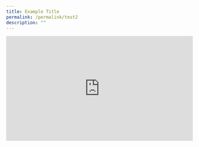 ```yaml
---
title: Example Title
permalink: /permalink/test2
description: ""
---
```

<div class="video-container">
<iframe width="853" height="315" src="https://www.youtube.com/embed/_TyJeKKQh-s?controls=0" frameborder="0" allow="accelerometer; autoplay; encrypted-media; gyroscope; picture-in-picture" allowfullscreen></iframe>
</div>



<style type="text/css"> 
	    .video-container {
      position: relative;
      padding-bottom: 56.25%; /* 16:9 */
      height: 0;
    }
    .video-container iframe {
      position: absolute;
      top: 0;
      left: 0;
      width: 100%;
      height: 100%;
    }
	</style>